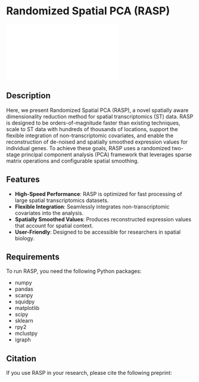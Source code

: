 # Randomized Spatial PCA (RASP)

![RASP model:](figure_1_A.pdf)

## Description

Here, we present Randomized Spatial PCA (RASP), a novel spatially aware dimensionality reduction method for spatial transcriptomics (ST) data. 
RASP is designed to be orders-of-magnitude faster than existing techniques, scale to ST data with hundreds of thousands of locations, support the 
flexible integration of non-transcriptomic covariates, and enable the reconstruction of de-noised and spatially smoothed expression values for individual genes. 
To achieve these goals, RASP uses a randomized two-stage principal component analysis (PCA) framework that leverages sparse matrix operations and configurable spatial smoothing.

## Features

- **High-Speed Performance**: RASP is optimized for fast processing of large spatial transcriptomics datasets.
- **Flexible Integration**: Seamlessly integrates non-transcriptomic covariates into the analysis.
- **Spatially Smoothed Values**: Produces reconstructed expression values that account for spatial context.
- **User-Friendly**: Designed to be accessible for researchers in spatial biology.

## Requirements

To run RASP, you need the following Python packages:

- numpy
- pandas
- scanpy
- squidpy
- matplotlib
- scipy
- sklearn
- rpy2
- mclustpy
- igraph

## Citation
If you use RASP in your research, please cite the following preprint: 
